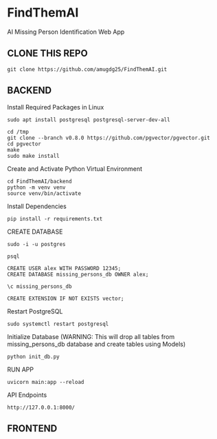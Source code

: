 # FindThemAI
AI Missing Person Identification Web App

## CLONE THIS REPO
```
git clone https://github.com/amugdg25/FindThemAI.git
```

## BACKEND
Install Required Packages in Linux
```
sudo apt install postgresql postgresql-server-dev-all
```
```
cd /tmp
git clone --branch v0.8.0 https://github.com/pgvector/pgvector.git
cd pgvector
make
sudo make install
```

Create and Activate Python Virtual Environment
```
cd FindThemAI/backend
python -m venv venv
source venv/bin/activate
```

Install Dependencies
```
pip install -r requirements.txt
```

CREATE DATABASE
```
sudo -i -u postgres
```
```
psql
```
```
CREATE USER alex WITH PASSWORD 12345;
CREATE DATABASE missing_persons_db OWNER alex;
```
```
\c missing_persons_db
```
```
CREATE EXTENSION IF NOT EXISTS vector;
```

Restart PostgreSQL
```
sudo systemctl restart postgresql
```

Initialize Database (WARNING: This will drop all tables from missing_persons_db database and create tables using Models)
```
python init_db.py
```

RUN  APP
```
uvicorn main:app --reload
```

API Endpoints
```
http://127.0.0.1:8000/
```

 
## FRONTEND
